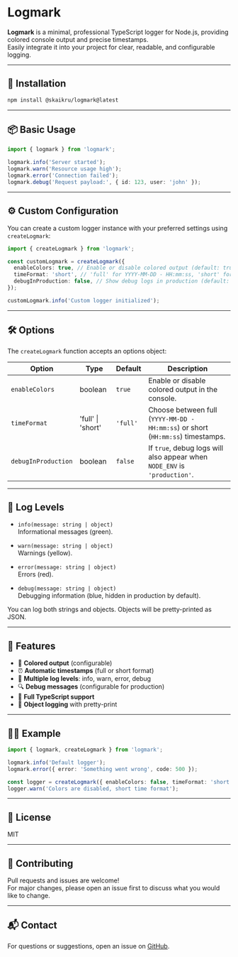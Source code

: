 # Logmark

**Logmark** is a minimal, professional TypeScript logger for Node.js, providing colored console output and precise timestamps.  
Easily integrate it into your project for clear, readable, and configurable logging.

---

## 🚀 Installation

```bash
npm install @skaikru/logmark@latest
```

---

## 📦 Basic Usage

```typescript
import { logmark } from 'logmark';

logmark.info('Server started');
logmark.warn('Resource usage high');
logmark.error('Connection failed');
logmark.debug('Request payload:', { id: 123, user: 'john' });
```

---

## ⚙️ Custom Configuration

You can create a custom logger instance with your preferred settings using `createLogmark`:

```typescript
import { createLogmark } from 'logmark';

const customLogmark = createLogmark({
  enableColors: true, // Enable or disable colored output (default: true)
  timeFormat: 'short', // 'full' for YYYY-MM-DD - HH:mm:ss, 'short' for HH:mm:ss (default: 'full')
  debugInProduction: false, // Show debug logs in production (default: false)
});

customLogmark.info('Custom logger initialized');
```

---

## 🛠️ Options

The `createLogmark` function accepts an options object:

| Option              | Type              | Default  | Description                                                                     |
| ------------------- | ----------------- | -------- | ------------------------------------------------------------------------------- |
| `enableColors`      | boolean           | `true`   | Enable or disable colored output in the console.                                |
| `timeFormat`        | 'full' \| 'short' | `'full'` | Choose between full (`YYYY-MM-DD - HH:mm:ss`) or short (`HH:mm:ss`) timestamps. |
| `debugInProduction` | boolean           | `false`  | If `true`, debug logs will also appear when `NODE_ENV` is `'production'`.       |

---

## 📝 Log Levels

- `info(message: string | object)`  
  Informational messages (green).

- `warn(message: string | object)`  
  Warnings (yellow).

- `error(message: string | object)`  
  Errors (red).

- `debug(message: string | object)`  
  Debugging information (blue, hidden in production by default).

You can log both strings and objects. Objects will be pretty-printed as JSON.

---

## 🎯 Features

- 🎨 **Colored output** (configurable)
- ⏰ **Automatic timestamps** (full or short format)
- 📝 **Multiple log levels**: info, warn, error, debug
- 🔍 **Debug messages** (configurable for production)
- 💪 **Full TypeScript support**
- 🎯 **Object logging** with pretty-print

---

## 🧑‍💻 Example

```typescript
import { logmark, createLogmark } from 'logmark';

logmark.info('Default logger');
logmark.error({ error: 'Something went wrong', code: 500 });

const logger = createLogmark({ enableColors: false, timeFormat: 'short' });
logger.warn('Colors are disabled, short time format');
```

---

## 📄 License

MIT

---

## 🤝 Contributing

Pull requests and issues are welcome!  
For major changes, please open an issue first to discuss what you would like to change.

---

## 📬 Contact

For questions or suggestions, open an issue on [GitHub](https://github.com/Skaikru0518/logmark/issues).
